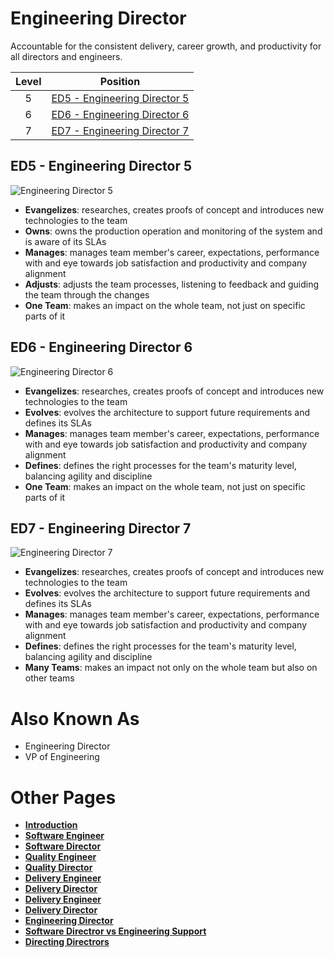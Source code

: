 # Engineering Director

Accountable for the consistent delivery, career growth, and productivity for all directors and engineers.

| Level | Position |
| :---: | :---: |
| 5 | [ED5 - Engineering Director 5](#ed5---engineering-director-5) |
| 6 | [ED6 - Engineering Director 6](#ed6---engineering-director-6) |
| 7 | [ED7 - Engineering Director 7](#ed7---engineering-director-7) |

## ED5 - Engineering Director 5

<picture>
  <source media="(prefers-color-scheme: dark)" srcset="/charts/engineeringmanager-5-dark.png">
  <source media="(prefers-color-scheme: light)" srcset="/charts/engineeringmanager-5.png">
  <img alt="Engineering Director 5" src="/charts/engineeringmanager-5.png">
</picture>

* **Evangelizes**: researches, creates proofs of concept and introduces new technologies to the team
* **Owns**: owns the production operation and monitoring of the system and is aware of its SLAs
* **Manages**: manages team member's career, expectations, performance with and eye towards job satisfaction and productivity and company alignment
* **Adjusts**: adjusts the team processes, listening to feedback and guiding the team through the changes
* **One Team**: makes an impact on the whole team, not just on specific parts of it

## ED6 - Engineering Director 6

<picture>
  <source media="(prefers-color-scheme: dark)" srcset="/charts/engineeringmanager-6-dark.png">
  <source media="(prefers-color-scheme: light)" srcset="/charts/engineeringmanager-6.png">
  <img alt="Engineering Director 6" src="/charts/engineeringmanager-6.png">
</picture>

* **Evangelizes**: researches, creates proofs of concept and introduces new technologies to the team
* **Evolves**: evolves the architecture to support future requirements and defines its SLAs
* **Manages**: manages team member's career, expectations, performance with and eye towards job satisfaction and productivity and company alignment
* **Defines**: defines the right processes for the team's maturity level, balancing agility and discipline
* **One Team**: makes an impact on the whole team, not just on specific parts of it

## ED7 - Engineering Director 7

<picture>
  <source media="(prefers-color-scheme: dark)" srcset="/charts/engineeringmanager-7-dark.png">
  <source media="(prefers-color-scheme: light)" srcset="/charts/engineeringmanager-7.png">
  <img alt="Engineering Director 7" src="/charts/engineeringmanager-7.png">
</picture>

* **Evangelizes**: researches, creates proofs of concept and introduces new technologies to the team
* **Evolves**: evolves the architecture to support future requirements and defines its SLAs
* **Manages**: manages team member's career, expectations, performance with and eye towards job satisfaction and productivity and company alignment
* **Defines**: defines the right processes for the team's maturity level, balancing agility and discipline
* **Many Teams**: makes an impact not only on the whole team but also on other teams

# Also Known As
* Engineering Director
* VP of Engineering

# Other Pages
* [**Introduction**](README.md)
* [**Software Engineer**](Software-Engineer.md)
* [**Software Director**](Software-Director.md) 
* [**Quality Engineer**](Quality-Engineer.md)
* [**Quality Director**](Quality-Director.md)
* [**Delivery Engineer**](Delivery-Engineer.md)
* [**Delivery Director**](Delivery-Director.md)
* [**Delivery Engineer**](Delivery-Engineer.md)
* [**Delivery Director**](Delivery-Director.md)
* [**Engineering Director**](Engineering-Director.md)
* [**Software Directror vs Engineering Support**](Comparison-Software-Director-Engineering-Director.md)
* [**Directing Directrors**](Directing-Directors.md)
